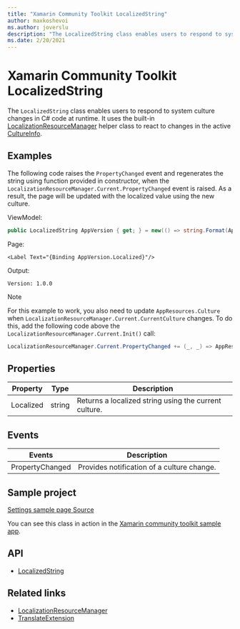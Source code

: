```yaml
---
title: "Xamarin Community Toolkit LocalizedString"
author: maxkoshevoi
ms.author: joverslu
description: "The LocalizedString class enables users to respond to system culture changes in C# code at runtime."
ms.date: 2/20/2021
---
```


# Xamarin Community Toolkit LocalizedString

The `LocalizedString` class enables users to respond to system culture changes in C# code at runtime. It uses the built-in [LocalizationResourceManager](../helpers/localizationresourcemanager.md) helper class to react to changes in the active [CultureInfo](xref:System.Globalization.CultureInfo).

## Examples

The following code raises the `PropertyChanged` event and regenerates the string using function provided in constructor, when the `LocalizationResourceManager.Current.PropertyChanged` event is raised. As a result, the page will be updated with the localized value using the new culture.

ViewModel:

```csharp
public LocalizedString AppVersion { get; } = new(() => string.Format(AppResources.Version, AppInfo.VersionString));
```

Page:

```xaml
<Label Text="{Binding AppVersion.Localized}"/>
```

Output:

```
Version: 1.0.0
```

> [!NOTE]
> For this example to work, you also need to update `AppResources.Culture` when `LocalizationResourceManager.Current.CurrentCulture` changes.
> To do this, add the following code above the `LocalizationResourceManager.Current.Init()` call:
>
> ```csharp
> LocalizationResourceManager.Current.PropertyChanged += (_, _) => AppResources.Culture = LocalizationResourceManager.Current.CurrentCulture;
> ```

## Properties

| Property | Type | Description |
| -- | -- | -- |
| Localized | string | Returns a localized string using the current culture. |

## Events

| Events | Description |
| -- | -- |
| PropertyChanged | Provides notification of a culture change. |

## Sample project

[Settings sample page Source](https://github.com/xamarin/XamarinCommunityToolkit/blob/main/samples/XCT.Sample/ViewModels/SettingViewModel.cs)

You can see this class in action in the [Xamarin community toolkit sample app](https://github.com/xamarin/XamarinCommunityToolkit/tree/main/samples/XCT.Sample).

## API

- [LocalizedString](https://github.com/xamarin/XamarinCommunityToolkit/blob/main/src/CommunityToolkit/Xamarin.CommunityToolkit/Helpers/LocalizedString.shared.cs)

## Related links

- [LocalizationResourceManager](../helpers/localizationresourcemanager.md)
- [TranslateExtension](../extensions/translateextension.md)
